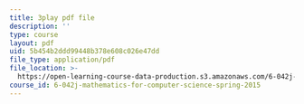 ```yaml
---
title: 3play pdf file
description: ''
type: course
layout: pdf
uid: 5b454b2ddd99448b378e608c026e47dd
file_type: application/pdf
file_location: >-
  https://open-learning-course-data-production.s3.amazonaws.com/6-042j-mathematics-for-computer-science-spring-2015/5b454b2ddd99448b378e608c026e47dd_BH4qlkYCLW0.pdf
course_id: 6-042j-mathematics-for-computer-science-spring-2015
---
```

